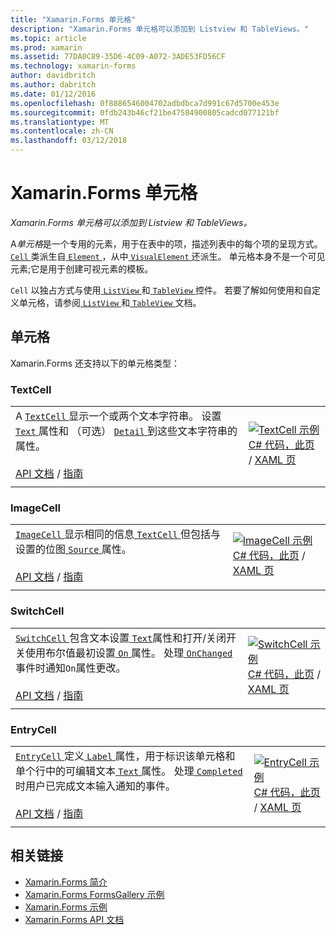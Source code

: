 ```yaml
---
title: "Xamarin.Forms 单元格"
description: "Xamarin.Forms 单元格可以添加到 Listview 和 TableViews。"
ms.topic: article
ms.prod: xamarin
ms.assetid: 77DA0C89-35D6-4C09-A072-3ADE53FD56CF
ms.technology: xamarin-forms
author: davidbritch
ms.author: dabritch
ms.date: 01/12/2016
ms.openlocfilehash: 0f8886546004702adbdbca7d991c67d5700e453e
ms.sourcegitcommit: 0fdb243b46cf21be47584900805cadcd077121bf
ms.translationtype: MT
ms.contentlocale: zh-CN
ms.lasthandoff: 03/12/2018
---
```

# <a name="xamarinforms-cells"></a>Xamarin.Forms 单元格

_Xamarin.Forms 单元格可以添加到 Listview 和 TableViews。_

A*单元格*是一个专用的元素，用于在表中的项，描述列表中的每个项的呈现方式。 [ `Cell` ](https://developer.xamarin.com/api/type/Xamarin.Forms.Cell/)类派生自[ `Element` ](https://developer.xamarin.com/api/type/Xamarin.Forms.Element/)，从中[ `VisualElement` ](https://developer.xamarin.com/api/type/Xamarin.Forms.Element/)还派生。 单元格本身不是一个可见元素;它是用于创建可视元素的模板。 

`Cell` 以独占方式与使用[ `ListView` ](views.md#listView)和[ `TableView` ](views.md#tableView)控件。 若要了解如何使用和自定义单元格，请参阅[ `ListView` ](~/xamarin-forms/user-interface/listview/index.md)和[ `TableView` ](~/xamarin-forms/user-interface/tableview.md)文档。

## <a name="cells"></a>单元格

Xamarin.Forms 还支持以下的单元格类型：

<a name="textCell" />

### <a name="textcell"></a>TextCell

|     |     |
| --- | --- |
| A [ `TextCell` ](https://developer.xamarin.com/api/type/Xamarin.Forms.TextCell)显示一个或两个文本字符串。 设置[ `Text` ](https://developer.xamarin.com/api/property/Xamarin.Forms.TextCell.Text/)属性和 （可选） [ `Detail` ](https://developer.xamarin.com/api/property/Xamarin.Forms.TextCell.Detail/)到这些文本字符串的属性。<br /><br />[API 文档](https://developer.xamarin.com/api/type/Xamarin.Forms.TextCell) / [指南](~/xamarin-forms/user-interface/listview/customizing-cell-appearance.md#TextCell) | [![TextCell 示例](cells-images/TextCell.png "TextCell 示例")](cells-images/TextCell-Large.png#lightbox "TextCell 示例")<br />[C# 代码，此页](https://github.com/xamarin/xamarin-forms-samples/blob/master/FormsGallery/FormsGallery/FormsGallery/CodeExamples/TextCellDemoPage.cs) / [XAML 页](https://github.com/xamarin/xamarin-forms-samples/blob/master/FormsGallery/FormsGallery/FormsGallery/XamlExamples/TextCellDemoPage.xaml) |
|     |     |

### <a name="imagecell"></a>ImageCell

|     |     |
| --- | --- |
| [ `ImageCell` ](https://developer.xamarin.com/api/type/Xamarin.Forms.ImageCell)显示相同的信息[ `TextCell` ](#textCell)但包括与设置的位图[ `Source` ](https://developer.xamarin.com/api/property/Xamarin.Forms.Image.Source/)属性。<br /><br />[API 文档](https://developer.xamarin.com/api/type/Xamarin.Forms.ImageCell) / [指南](~/xamarin-forms/user-interface/listview/customizing-cell-appearance.md#ImageCell) | [![ImageCell 示例](cells-images/ImageCell.png "ImageCell 示例")](cells-images/ImageCell-Large.png#lightbox "ImageCell 示例")<br />[C# 代码，此页](https://github.com/xamarin/xamarin-forms-samples/blob/master/FormsGallery/FormsGallery/FormsGallery/CodeExamples/ImageCellDemoPage.cs) / [XAML 页](https://github.com/xamarin/xamarin-forms-samples/blob/master/FormsGallery/FormsGallery/FormsGallery/XamlExamples/ImageCellDemoPage.xaml) |
|     |     |

### <a name="switchcell"></a>SwitchCell

|     |     |
| --- | --- |
| [ `SwitchCell` ](https://developer.xamarin.com/api/type/Xamarin.Forms.SwitchCell)包含文本设置[ `Text`](https://developer.xamarin.com/api/property/Xamarin.Forms.SwitchCellText/)属性和打开/关闭开关使用布尔值最初设置[ `On` ](https://developer.xamarin.com/api/property/Xamarin.Forms.SwitchCell.On/)属性。 处理[ `OnChanged` ](https://developer.xamarin.com/api/event/Xamarin.Forms.SwitchCell.OnChanged/)事件时通知`On`属性更改。<br /><br />[API 文档](https://developer.xamarin.com/api/type/Xamarin.Forms.SwitchCell) / [指南](~/xamarin-forms/user-interface/tableview.md#switchcell) | [![SwitchCell 示例](cells-images/SwitchCell.png "SwitchCell 示例")](cells-images/SwitchCell-Large.png#lightbox "SwitchCell 示例")<br />[C# 代码，此页](https://github.com/xamarin/xamarin-forms-samples/blob/master/FormsGallery/FormsGallery/FormsGallery/CodeExamples/SwitchCellDemoPage.cs) / [XAML 页](https://github.com/xamarin/xamarin-forms-samples/blob/master/FormsGallery/FormsGallery/FormsGallery/XamlExamples/SwitchCellDemoPage.xaml) |
|     |     |

### <a name="entrycell"></a>EntryCell

|     |     |
| --- | --- |
| [ `EntryCell` ](https://developer.xamarin.com/api/type/Xamarin.Forms.EntryCell)定义[ `Label` ](https://developer.xamarin.com/api/property/Xamarin.Forms.EntryCell.Label/)属性，用于标识该单元格和单个行中的可编辑文本[ `Text` ](https://developer.xamarin.com/api/property/Xamarin.Forms.EntryCell.Text/)属性。 处理[ `Completed` ](https://developer.xamarin.com/api/event/Xamarin.Forms.EntryCell.Completed/)时用户已完成文本输入通知的事件。<br /><br />[API 文档](https://developer.xamarin.com/api/type/Xamarin.Forms.EntryCell) / [指南](~/xamarin-forms/user-interface/tableview.md#entrycell) | [![EntryCell 示例](cells-images/EntryCell.png "EntryCell 示例")](cells-images/EntryCell-Large.png#lightbox "EntryCell 示例")<br />[C# 代码，此页](https://github.com/xamarin/xamarin-forms-samples/blob/master/FormsGallery/FormsGallery/FormsGallery/CodeExamples/EntryCellDemoPage.cs) / [XAML 页](https://github.com/xamarin/xamarin-forms-samples/blob/master/FormsGallery/FormsGallery/FormsGallery/XamlExamples/EntryCellDemoPage.xaml) |
|     |     |


## <a name="related-links"></a>相关链接

- [Xamarin.Forms 简介](~/xamarin-forms/get-started/introduction-to-xamarin-forms.md)
- [Xamarin.Forms FormsGallery 示例](https://developer.xamarin.com/samples/xamarin-forms/FormsGallery/)
- [Xamarin.Forms 示例](https://developer.xamarin.com/samples/xamarin-forms/all/)
- [Xamarin.Forms API 文档](https://developer.xamarin.com/api/root/Xamarin.Forms/)
